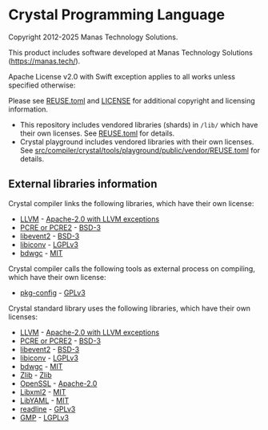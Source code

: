 # Crystal Programming Language

Copyright 2012-2025 Manas Technology Solutions.

This product includes software developed at Manas Technology Solutions (<https://manas.tech/>).

Apache License v2.0 with Swift exception applies to all works unless specified
otherwise:

Please see [REUSE.toml](REUSE.toml) and [LICENSE](LICENSE) for additional
copyright and licensing information.

* This repository includes vendored libraries (shards) in `/lib/` which have
their own licenses. See [REUSE.toml](REUSE.toml) for details.
* Crystal playground includes vendored libraries with their own licenses. See
[src/compiler/crystal/tools/playground/public/vendor/REUSE.toml](src/compiler/crystal/tools/playground/public/vendor/REUSE.toml)
for details.

## External libraries information

Crystal compiler links the following libraries, which have their own license:

  * [LLVM][] - [Apache-2.0 with LLVM exceptions][]
  * [PCRE or PCRE2][] - [BSD-3][]
  * [libevent2][] - [BSD-3][]
  * [libiconv][] - [LGPLv3][]
  * [bdwgc][] - [MIT][]

Crystal compiler calls the following tools as external process on compiling, which have their own license:

  * [pkg-config](https://www.freedesktop.org/wiki/Software/pkg-config/) - [GPLv3]

Crystal standard library uses the following libraries, which have their own licenses:

  * [LLVM][] - [Apache-2.0 with LLVM exceptions][]
  * [PCRE or PCRE2][] - [BSD-3][]
  * [libevent2][] - [BSD-3][]
  * [libiconv][] - [LGPLv3][]
  * [bdwgc][] - [MIT][]
  * [Zlib][] - [Zlib][Zlib-license]
  * [OpenSSL][] - [Apache-2.0][]
  * [Libxml2][] - [MIT][]
  * [LibYAML][] - [MIT][]
  * [readline][] - [GPLv3][]
  * [GMP][] - [LGPLv3][]

<!-- licenses -->
[Apache-2.0]: https://www.openssl.org/source/apache-license-2.0.txt
[Apache-2.0 with LLVM exceptions]: https://raw.githubusercontent.com/llvm/llvm-project/main/llvm/LICENSE.TXT
[BSD-3]: https://opensource.org/licenses/BSD-3-Clause
[GPLv3]: https://www.gnu.org/licenses/gpl-3.0.en.html
[LGPLv3]: https://www.gnu.org/licenses/lgpl-3.0.en.html
[MIT]: https://opensource.org/licenses/MIT
[OFL-1.1]: https://opensource.org/licenses/OFL-1.1
[Zlib-license]: https://opensource.org/licenses/Zlib
<!-- libraries -->
[ansi\_up]: https://github.com/drudru/ansi\_up
[bdwgc]: http://www.hboehm.info/gc/
[CodeMirror]: https://codemirror.net/
[jQuery]: https://jquery.com/
[GMP]: https://gmplib.org/
[libevent2]: http://libevent.org/
[libiconv]: https://www.gnu.org/software/libiconv/
[Libxml2]: http://xmlsoft.org/
[LibYAML]: http://pyyaml.org/wiki/LibYAML
[LLVM]: http://llvm.org/
[Materialize]: http://materializecss.com/
[Octicons]: https://octicons.github.com/
[OpenSSL]: https://www.openssl.org/
[PCRE or PCRE2]: http://pcre.org/
[readline]: https://tiswww.case.edu/php/chet/readline/rltop.html
[Zlib]: http://www.zlib.net/
